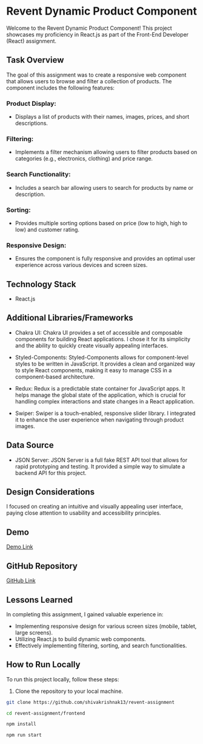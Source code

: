# Revent Dynamic Product Component

Welcome to the Revent Dynamic Product Component! This project showcases my proficiency in React.js as part of the Front-End Developer (React) assignment.

## Task Overview

The goal of this assignment was to create a responsive web component that allows users to browse and filter a collection of products. The component includes the following features:

### Product Display:
- Displays a list of products with their names, images, prices, and short descriptions.

### Filtering:
- Implements a filter mechanism allowing users to filter products based on categories (e.g., electronics, clothing) and price range.

### Search Functionality:
- Includes a search bar allowing users to search for products by name or description.

### Sorting:
- Provides multiple sorting options based on price (low to high, high to low) and customer rating.

### Responsive Design:
- Ensures the component is fully responsive and provides an optimal user experience across various devices and screen sizes.

## Technology Stack

- React.js

## Additional Libraries/Frameworks

- Chakra UI: Chakra UI provides a set of accessible and composable components for building React applications. I chose it for its simplicity and the ability to quickly create visually appealing interfaces.

- Styled-Components: Styled-Components allows for component-level styles to be written in JavaScript. It provides a clean and organized way to style React components, making it easy to manage CSS in a component-based architecture.

- Redux: Redux is a predictable state container for JavaScript apps. It helps manage the global state of the application, which is crucial for handling complex interactions and state changes in a React application.

- Swiper: Swiper is a touch-enabled, responsive slider library. I integrated it to enhance the user experience when navigating through product images.

## Data Source

- JSON Server: JSON Server is a full fake REST API tool that allows for rapid prototyping and testing. It provided a simple way to simulate a backend API for this project.

## Design Considerations

I focused on creating an intuitive and visually appealing user interface, paying close attention to usability and accessibility principles.

## Demo

[Demo Link](https://revent-pearl.vercel.app)

## GitHub Repository

[GitHub Link](https://github.com/shivakrishnak13/revent-assignment)


## Lessons Learned

In completing this assignment, I gained valuable experience in:

- Implementing responsive design for various screen sizes (mobile, tablet, large screens).
- Utilizing React.js to build dynamic web components.
- Effectively implementing filtering, sorting, and search functionalities.


## How to Run Locally

To run this project locally, follow these steps:

1. Clone the repository to your local machine.

```bash
git clone https://github.com/shivakrishnak13/revent-assignment

cd revent-assignment/frontend

npm install

npm run start